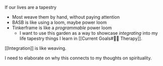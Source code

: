 If our lives are a tapestry
* Most weave them by hand, without paying attention
* BASB is like using a loom, maybe power loom
* Tinkerframe is like a *programmable* power loom
	* I want to use this garden as a way to showcase *integrating* into my life tapestry things I learn in [[Current Goals#👩‍⚕️ Therapy]].

[[Integration]] is like weaving.

I need to elaborate on why this connects to my thoughts on spirituality.
